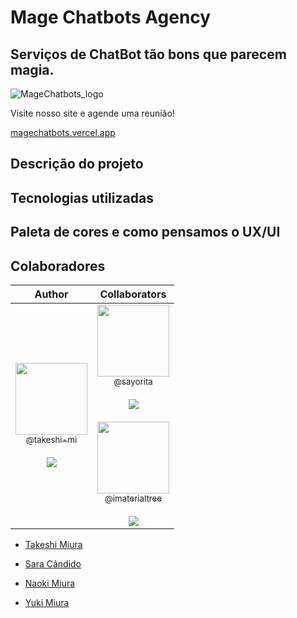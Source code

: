 # Mage Chatbots Agency
## Serviços de ChatBot tão bons que parecem magia.

![MageChatbots_logo](https://github.com/Takeshi-mi/MageChatbots/blob/main/img/magechatbots%20logo.png)

Visite nosso site e agende uma reunião!

[magechatbots.vercel.app](https://magechatbots.vercel.app)

## Descrição do projeto


## Tecnologias utilizadas

## Paleta de cores e como pensamos o UX/UI

## Colaboradores

|                                                                                                                                                    Author                                                                                                                                                     |                                                                                                                                     Collaborators                                                                                                                                      |
| :-----------------------------------------------------------------------------------------------------------------------------------------------------------------------------------------------------------------------------------------------------------------------------------------------------------: | :----------------------------------------------------------------------------------------------------------------------------------------------------------------------------------------------------------------------------------------------------------------------------------------------------------------------------------------------------------------------------------------------------------------------------------------------------------------------------------------------------------------------------------------------------------------------: |
| [<img src="https://github.com/Takeshi-mi/ChatWizard-Site/assets/101356765/0683bb96-46ae-4486-aaa1-f1246eb8c477" width=115><br><sub>@takeshi-mi</sub>](https://github.com/takeshi-mi) <br><br> [![](https://img.shields.io/badge/sponsor-30363D?style=for-the-badge&logo=GitHub-Sponsors&logoColor=#white)](https://github.com/sponsors/takeshi-mi) | [<img src="https://avatars.githubusercontent.com/u/116760233?v=4" width=115><br><sub>@sayorita</sub>](https://github.com/Sayorita) <br><br>  [![](https://img.shields.io/badge/sponsor-30363D?style=for-the-badge&logo=GitHub-Sponsors&logoColor=#white)](https://github.com/sponsors/sayorita)  <br><br> [<img src="https://avatars.githubusercontent.com/u/119423433?v=4" width=115><br><sub>@imaterialtree</sub>](https://github.com/imaterialtree) <br><br>  [![](https://img.shields.io/badge/sponsor-30363D?style=for-the-badge&logo=GitHub-Sponsors&logoColor=#white)](https://github.com/sponsors/imaterialtree) | 

- [Takeshi Miura](https://github.com/Takeshi-mi)

- [Sara Cândido](https://github.com/Sayorita)

- [Naoki Miura](https://github.com/imaterialtree)
- [Yuki Miura](https:://github.com/Yuki-iMiura)
